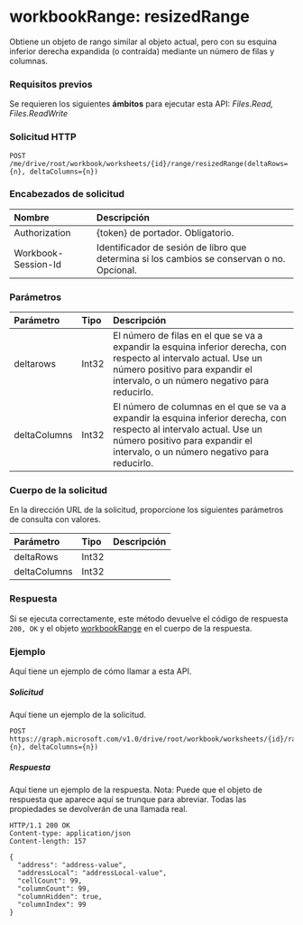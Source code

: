 # <a name="workbookrange-resizedrange"></a>workbookRange: resizedRange
Obtiene un objeto de rango similar al objeto actual, pero con su esquina inferior derecha expandida (o contraída) mediante un número de filas y columnas.

### <a name="prerequisites"></a>Requisitos previos
Se requieren los siguientes **ámbitos** para ejecutar esta API: _Files.Read, Files.ReadWrite_
### <a name="http-request"></a>Solicitud HTTP
<!-- { "blockType": "ignored" } -->
```http
POST /me/drive/root/workbook/worksheets/{id}/range/resizedRange(deltaRows={n}, deltaColumns={n})

```
### <a name="request-headers"></a>Encabezados de solicitud
| Nombre       | Descripción|
|:---------------|:----------|
| Authorization  | {token} de portador. Obligatorio. |
| Workbook-Session-Id  | Identificador de sesión de libro que determina si los cambios se conservan o no. Opcional.|

### <a name="parameters"></a>Parámetros

| Parámetro    | Tipo   |Descripción|
|:---------------|:--------|:----------|
|deltarows|Int32|El número de filas en el que se va a expandir la esquina inferior derecha, con respecto al intervalo actual. Use un número positivo para expandir el intervalo, o un número negativo para reducirlo.|
|deltaColumns|Int32|El número de columnas en el que se va a expandir la esquina inferior derecha, con respecto al intervalo actual. Use un número positivo para expandir el intervalo, o un número negativo para reducirlo.|

### <a name="request-body"></a>Cuerpo de la solicitud
En la dirección URL de la solicitud, proporcione los siguientes parámetros de consulta con valores.

| Parámetro    | Tipo   |Descripción|
|:---------------|:--------|:----------|
|deltaRows|Int32||
|deltaColumns|Int32||

### <a name="response"></a>Respuesta
Si se ejecuta correctamente, este método devuelve el código de respuesta `200, OK` y el objeto [workbookRange](../resources/range.md) en el cuerpo de la respuesta.

### <a name="example"></a>Ejemplo
Aquí tiene un ejemplo de cómo llamar a esta API.
##### <a name="request"></a>Solicitud
Aquí tiene un ejemplo de la solicitud.
<!-- {
  "blockType": "request",
  "name": "workbookrange_resizedrange"
}-->
```http
POST https://graph.microsoft.com/v1.0/drive/root/workbook/worksheets/{id}/range/resizedRange(deltarows={n}, deltaColumns={n})
```

##### <a name="response"></a>Respuesta
Aquí tiene un ejemplo de la respuesta. Nota: Puede que el objeto de respuesta que aparece aquí se trunque para abreviar. Todas las propiedades se devolverán de una llamada real.
<!-- {
  "blockType": "response",
  "truncated": true,
  "@odata.type": "microsoft.graph.range"
} -->
```http
HTTP/1.1 200 OK
Content-type: application/json
Content-length: 157

{
  "address": "address-value",
  "addressLocal": "addressLocal-value",
  "cellCount": 99,
  "columnCount": 99,
  "columnHidden": true,
  "columnIndex": 99
}
```

<!-- uuid: 8fcb5dbc-d5aa-4681-8e31-b001d5168d79
2015-10-25 14:57:30 UTC -->
<!-- {
  "type": "#page.annotation",
  "description": "workbookRange: resizedRange",
  "keywords": "",
  "section": "documentation",
  "tocPath": ""
}-->
